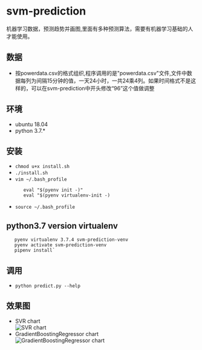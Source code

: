 # svm-prediction
机器学习数据，预测趋势并画图,里面有多种预测算法，需要有机器学习基础的人才能使用。

## 数据
* 按powerdata.csv的格式组织,程序调用的是"powerdata.csv"文件,文件中数据每列为间隔15分钟的值，一天24小时，一共24乘4列。如果时间格式不是这样的，可以在svm-prediction中开头修改“96”这个值做调整

## 环境
* ubuntu 18.04
* python 3.7.*

## 安装
* `chmod u+x install.sh`
* `./install.sh`
* `vim ~/.bash_profile` 
  ```export PATH="$HOME/.pyenv/bin:$PATH"  
     eval "$(pyenv init -)" 
     eval "$(pyenv virtualenv-init -)  
  ```
* `source ~/.bash_profile`

## python3.7 version virtualenv
```pyenv install 3.7.4
   pyenv virtualenv 3.7.4 svm-prediction-venv
   pyenv activate svm-prediction-venv
   pipenv install`
```

## 调用
* `python predict.py --help`

## 效果图
* SVR chart   
![SVR chart](https://github.com/zhengze/svm-prediction/blob/develop/images/svr.png)  
* GradientBoostingRegressor chart   
![GradientBoostingRegressor chart](https://github.com/zhengze/svm-prediction/blob/develop/images/jueceshu.png)
